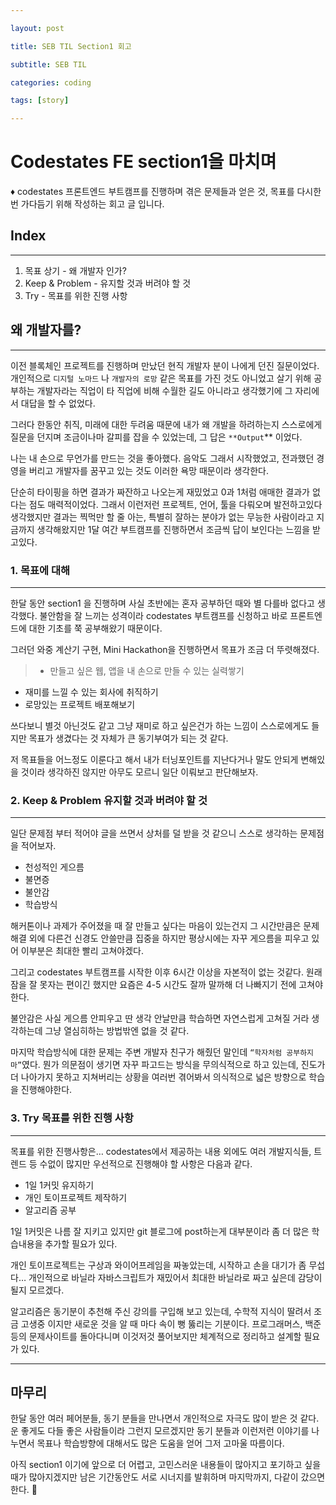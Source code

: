 ```yaml
---

layout: post

title: SEB TIL Section1 회고

subtitle: SEB TIL

categories: coding

tags: [story]

---
```


# Codestates FE section1을 마치며

<aside>
♦️ codestates 프론트엔드 부트캠프를 진행하며 겪은 문제들과 얻은 것, 목표를 다시한번 가다듬기 위해 작성하는 회고 글 입니다.

</aside>

## Index

---

1. 목표 상기 - 왜 개발자 인가?
2. Keep & Problem - 유지할 것과 버려야 할 것
3. Try - 목표를 위한 진행 사항

## 왜 개발자를?

---

이전 블록체인 프로젝트를 진행하며 만났던 현직 개발자 분이 나에게 던진 질문이었다.
개인적으로 `디지털 노마드` 나 `개발자의 로망` 같은 목표를 가진 것도 아니었고 살기 위해 공부하는 개발자라는 직업이 타 직업에 비해 수월한 길도 아니라고 생각했기에 그 자리에서 대답을 할 수 없었다. 

그러다 한동안 취직, 미래에 대한 두려움 때문에 내가 왜 개발을 하려하는지 스스로에게 질문을 던지며 조금이나마 갈피를 잡을 수 있었는데, 그 답은 `**Output`** 이었다.

나는 내 손으로 무언가를 만드는 것을 좋아했다. 음악도 그래서 시작했었고, 전과했던 경영을 버리고 개발자를 꿈꾸고 있는 것도 이러한 욕망 때문이라 생각한다.

단순히 타이핑을 하면 결과가 짜잔하고 나오는게 재밌었고 0과 1처럼 애매한 결과가 없다는 점도 매력적이었다. 그래서 이런저런 프로젝트, 언어, 툴을 다뤄오며 발전하고있다 생각했지만 결과는 찍먹만 할 줄 아는, 특별히 잘하는 분야가 없는 무능한 사람이라고 지금까지 생각해왔지만 1달 여간 부트캠프를 진행하면서 조금씩 답이 보인다는 느낌을 받고있다.

 

### 1. 목표에 대해

---

한달 동안 section1 을 진행하며 사실 초반에는 혼자 공부하던 때와 별 다를바 없다고 생각했다. 불안함을 잘 느끼는 성격이라 codestates 부트캠프를 신청하고 바로 프론트엔드에 대한 기초를 쭉 공부해왔기 때문이다. 

그러던 와중 계산기 구현, Mini Hackathon을 진행하면서 목표가 조금 더 뚜렷해졌다. 

> - 만들고 싶은 웹, 앱을 내 손으로 만들 수 있는 실력쌓기
 - 재미를 느낄 수 있는 회사에 취직하기
 - 로망있는 프로젝트 배포해보기
> 

쓰다보니 별것 아닌것도 같고 그냥 재미로 하고 싶은건가 하는 느낌이 스스로에게도 들지만 목표가 생겼다는 것 자체가 큰 동기부여가 되는 것 같다.

저 목표들을 어느정도 이룬다고 해서 내가 터닝포인트를 지난다거나 말도 안되게 변해있을 것이라 생각하진 않지만 아무도 모르니 일단 이뤄보고 판단해보자.

### 2. Keep & Problem 유지할 것과 버려야 할 것

---

일단 문제점 부터 적어야 글을 쓰면서 상처를 덜 받을 것 같으니 스스로 생각하는 문제점을 적어보자.

- 천성적인 게으름
- 불면증
- 불안감
- 학습방식

해커톤이나 과제가 주어졌을 때 잘 만들고 싶다는 마음이 있는건지 그 시간만큼은 문제해결 외에 다른건 신경도 안쓸만큼 집중을 하지만 평상시에는 자꾸 게으름을 피우고 있어 이부분은 최대한 빨리 고쳐야겠다.

그리고 codestates 부트캠프를 시작한 이후 6시간 이상을 자본적이 없는 것같다. 원래 잠을 잘 못자는 편이긴 했지만 요즘은 4-5 시간도 잘까 말까해 더 나빠지기 전에 고쳐야한다.

불안감은 사실 게으름 안피우고 딴 생각 안날만큼 학습하면 자연스럽게 고쳐질 거라 생각하는데 그냥 열심히하는 방법밖엔 없을 것 같다.

마지막 학습방식에 대한 문제는 주변 개발자 친구가 해줬던 말인데 `“학자처럼 공부하지 마”`였다. 뭔가 의문점이 생기면 자꾸 파고드는 방식을 무의식적으로 하고 있는데, 진도가 더 나아가지 못하고 지쳐버리는 상황을 여러번 겪어봐서 의식적으로 넓은 방향으로 학습을 진행해야한다.

### 3. Try 목표를 위한 진행 사항

---

목표를 위한 진행사항은… codestates에서 제공하는 내용 외에도 여러 개발지식들, 트렌드 등 수없이 많지만 우선적으로 진행해야 할 사항은 다음과 같다.

- 1일 1커밋 유지하기
- 개인 토이프로젝트 제작하기
- 알고리즘 공부

1일 1커밋은 나름 잘 지키고 있지만 git 블로그에 post하는게 대부분이라 좀 더 많은 학습내용을 추가할 필요가 있다.

개인 토이프로젝트는 구상과 와이어프레임을 짜놓았는데, 시작하고 손을 대기가 좀 무섭다… 개인적으로 바닐라 자바스크립트가 재밌어서 최대한 바닐라로 짜고 싶은데 감당이 될지 모르겠다.

알고리즘은 동기분이 추천해 주신 강의를 구입해 보고 있는데, 수학적 지식이 딸려서 조금 고생중 이지만 새로운 것을 알 때 마다 속이 뻥 뚫리는 기분이다. 프로그래머스, 백준 등의 문제사이트를 돌아다니며 이것저것 풀어보지만 체계적으로 정리하고 설계할 필요가 있다.

---


## 마무리
한달 동안 여러 페어분들, 동기 분들을 만나면서 개인적으로 자극도 많이 받은 것 같다. 운 좋게도 다들 좋은 사람들이라 그런지 모르겠지만 동기 분들과 이런저런 이야기를 나누면서 목표나 학습방향에 대해서도 많은 도움을 얻어 그저 고마울 따름이다. 

아직 section1 이기에 앞으로 더 어렵고, 고민스러운 내용들이 많아지고 포기하고 싶을 때가 많아지겠지만 남은 기간동안도 서로 시너지를 발휘하며 마지막까지, 다같이 갔으면한다. 🌸


<br><br><br>

<!-- ## 참고 사이트
- [태기의 개발 Blog](https://ljtaek2.tistory.com/140) -->
